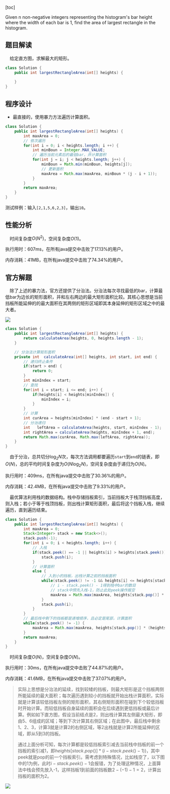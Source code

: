 [toc]

Given n non-negative integers representing the histogram's bar height where the width of each bar is 1, find the area of largest rectangle in the histogram.



## 题目解读

&emsp;给定直方图，求解最大的矩形。

```java
class Solution {
    public int largestRectangleArea(int[] heights) {
        
    }
}
```

## 程序设计

* 最直接的，使用暴力方法遍历计算面积。

```java
class Solution {
    public int largestRectangleArea(int[] heights) {
        int maxArea = 0;
        // 依次遍历
        for(int i = 0; i < heights.length; i ++) {
            int minBoun = Integer.MAX_VALUE;
            // 遍历当前元素后的最低bar，并计算面积
            for(int j = i; j < heights.length; j++) {
                minBoun = Math.min(minBoun, heights[j]);
                // 更新面积
                maxArea = Math.max(maxArea, minBoun * (j - i + 1));
            }
        }
        return maxArea;
    }
}
```

测试样例：输入`[2,1,5,6,2,3]`，输出`10`。

## 性能分析

&emsp;时间复杂度$O(N^2)$，空间复杂度$O(1)$。

执行用时：607ms，在所有java提交中击败了17.13%的用户。

内存消耗：41MB，在所有java提交中击败了74.34%的用户。

## 官方解题

&emsp;除了上述的暴力法，官方还提供了分治法。分治法每次寻找最低的bar，计算最低bar为边长的矩形面积，并和左右两边的最大矩形面积比较。其核心思想是当前挡板所能延伸的的最大面积在其两侧的矩形区域即其本身延伸的矩形区域之中的最大者。

<img src="/project/LeetCode/images/#84_1.png"  />

```java
class Solution {
    public int largestRectangleArea(int[] heights) {
        return calculateArea(heights, 0, heights.length - 1);
    }

    // 分治法计算矩形面积
    private int  calculateArea(int[] heights, int start, int end) {
        // 递归终止条件
        if(start > end) {
            return 0;
        }
        int minIndex = start;
        // 查找
        for(int i = start; i <= end; i++) {
            if(heights[i] < heights[minIndex]) {
                minIndex = i;
            }
        }
        // 计算
        int curArea = heights[minIndex] * (end - start + 1);
        // 分治递归
        int   leftArea = calculateArea(heights, start, minIndex - 1);
        int rightArea = calculateArea(heights, minIndex + 1, end);
        return Math.max(curArea, Math.max(leftArea, rightArea));
    }
}
```

&emsp;由于分治，总共切分$\log_2N$次，每次方法调用都要遍历`start`到`end`的链表，即$O(N)$，总的平均时间复杂度为$O(N\log_2N)$，空间复杂度由于递归为$O(N)$。

执行用时：409ms，在所有java提交中击败了30.36%的用户。

内存消耗：42.4MB，在所有java提交中击败了9.33%的用户。

&emsp;最优算法利用栈的数据结构。栈中存储挡板索引，当前挡板大于栈顶挡板高度，则入栈；若小于等于栈顶挡板，则出栈计算矩形面积，最后将这个挡板入栈，继续遍历，直到遍历结束。

```java
class Solution {
    public int largestRectangleArea(int[] heights) {
        int maxArea = 0;
        Stack<Integer> stack = new Stack<>();
        stack.push(-1);
        for(int i = 0; i < heights.length; i++) {
            // 入栈
            if(stack.peek() == -1 || heights[i] > heights[stack.peek()]) {
                stack.push(i);
            } 
            // 计算面积
            else {
                // 入到小的挡板，出栈计算之前的挡板面积
                while(stack.peek() != -1 && heights[i] <= heights[stack.peek()]) {
                    // i - stack.peek() - 1得到栈中bar的数目
                    // stack中预先入栈-1，防止此处peek操作报空
                    maxArea = Math.max(maxArea, heights[stack.pop()] * (i - stack.peek() - 1));
                }
                stack.push(i);
            }
        }
        // 最后栈中剩下的挡板都是递增顺序，且必定是尾部，计算面积
        while(stack.peek() != -1) {
            maxArea = Math.max(maxArea, heights[stack.pop()] * (heights.length - stack.peek() - 1));
        }
        return maxArea;
    }
}
```

&emsp;时间复杂度$O(N)$，空间复杂度$O(N)$。

执行用时：30ms，在所有java提交中击败了44.87%的用户。

内存消耗：41.6MB，在所有java提交中击败了37.07%的用户。

> 实际上思想是分治法的延续，找到较矮的挡板，则最大矩形是这个挡板两侧所能延续的最大面积；每次遍历遇到较小的挡板就开始出栈计算面积，实际就是计算该较低挡板左侧的矩形面积，其右侧矩形面积在碰到下个较低挡板时开始计算。而较低挡板自身延续的面积会在后续遇到更低挡板或最后计算。例如如下直方图，假设当前结点是2，则出栈计算其左侧最大矩形，即由5、6组成的区域；等到下次计算其右侧区域；在此图中，最后栈中剩余1、2、3，计算3就是计算2的右侧区域，等2出栈就是计算2所能延伸的区域，即从5到3的挡板。
>
> 通过上面分析可知，每次计算都是较低挡板索引减去当前栈中挡板的前一个挡板的索引减1，即$heights[stack.pop()] * (i - stack.peek() - 1))$，其中peek就是pop的前一个挡板索引。需考虑到特殊情况，比如栈空了，以下图中的1为例，此时$i - stack.peek() - 1$会报错，为了处理这种情况，上面算法中栈会预先放入-1，这样挡板1到前面的挡板数$2 - (-1) -1 = 2$，计算出挡板的面积为2。

<img src="/project/LeetCode/images/#84.png"  />